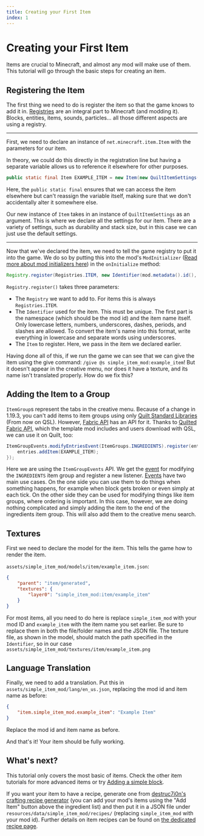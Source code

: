 ```yaml
---
title: Creating your First Item
index: 1
---
```


# Creating your First Item

<!-- This is migrated from the old wiki and modified to match 1.20, with some additions -->
Items are crucial to Minecraft, and almost any mod will make use of them. This tutorial will go through the basic steps for creating an item.

## Registering the Item

The first thing we need to do is register the item so that the game knows to add it in. [Registries](../concepts/registries) are an integral part to Minecraft (and modding it). Blocks, entities, items, sounds, particles... all those different aspects are using a registry.

---

First, we need to declare an instance of `net.minecraft.item.Item` with the parameters for our item.

In theory, we could do this directly in the registration line but having a separate variable allows us to reference it elsewhere for other purposes.

```java
public static final Item EXAMPLE_ITEM = new Item(new QuiltItemSettings());
```

Here, the `public static final` ensures that we can access the item elsewhere but can't reassign the variable itself, making sure that we don't accidentally alter it somewhere else.

Our new instance of `Item` takes in an instance of `QuiltItemSettings` as an argument. This is where we declare all the settings for our item. There are a variety of settings, such as durability and stack size, but in this case we can just use the default settings.

---

Now that we've declared the item, we need to tell the game registry to put it into the game. We do so by putting this into the mod's `ModInitializer` ([Read more about mod initializers here](../concepts/sideness#on-mod-initializers)) in the `onInitialize` method:

```java
Registry.register(Registries.ITEM, new Identifier(mod.metadata().id(), "example_item"), EXAMPLE_ITEM);
```

`Registry.register()` takes three parameters:

- The `Registry` we want to add to. For items this is always `Registries.ITEM`.
- The `Identifier` used for the item. This must be unique. The first part is the namespace (which should be the mod id) and the item name itself. Only lowercase letters, numbers, underscores, dashes, periods, and slashes are allowed. To convert the item's name into this format, write everything in lowercase and separate words using underscores.
- The `Item` to register. Here, we pass in the item we declared earlier.

Having done all of this, if we run the game we can see that we can give the item using the give command: `/give @s simple_item_mod:example_item`! But it doesn't appear in the creative menu, nor does it have a texture, and its name isn't translated properly. How do we fix this?

## Adding the Item to a Group

`ItemGroup`s represent the tabs in the creative menu.
Because of a change in 1.19.3, you can't add items to item groups using only [Quilt Standard Libraries](../concepts/qsl-qfapi) (From now on QSL). However, [Fabric API]((../concepts/qsl-qfapi)) has an API for it. Thanks to [Quilted Fabric API](../concepts/qsl-qfapi), which the template mod includes and users download with QSL, we can use it on Quilt, too:

```java
ItemGroupEvents.modifyEntriesEvent(ItemGroups.INGREDIENTS).register(entries -> {
	entries.addItem(EXAMPLE_ITEM);
});
```

Here we are using the `ItemGroupEvents` API. We get the [event](../concepts/events) for modifying the `INGREDIENTS` item group and register a new listener. [Events](../concepts/events) have two main use cases. On the one side you can use them to do things when something happens, for example when block gets broken or even simply at each tick. On the other side they can be used for modifying things like item groups, where ordering is important. In this case, however, we are doing nothing complicated and simply adding the item to the end of the ingredients item group. This will also add them to the creative menu search.

## Textures

First we need to declare the model for the item. This tells the game how to render the item.

`assets/simple_item_mod/models/item/example_item.json`:

```json
{
	"parent": "item/generated",
	"textures": {
		"layer0": "simple_item_mod:item/example_item"
	}
}
```

For most items, all you need to do here is replace `simple_item_mod` with your mod ID and `example_item` with the item name you set earlier. Be sure to replace them in both the file/folder names and the JSON file.
The texture file, as shown in the model, should match the path specified in the `Identifier`, so in our case `assets/simple_item_mod/textures/item/example_item.png`

## Language Translation

Finally, we need to add a translation. Put this in `assets/simple_item_mod/lang/en_us.json`, replacing the mod id and item name as before:

```json
{
	"item.simple_item_mod.example_item": "Example Item"
}
```

Replace the mod id and item name as before.

And that's it! Your item should be fully working.

## What's next?

This tutorial only covers the most basic of items. Check the other item tutorials for more advanced items or try [Adding a simple block](../blocks/first-block).

If you want your item to have a recipe, generate one from [destruc7i0n's crafting recipe generator](https://crafting.thedestruc7i0n.ca/) (you can add your mod's items using the "Add Item" button above the ingredient list) and then put it in a JSON file under `resources/data/simple_item_mod/recipes/` (replacing `simple_item_mod` with your mod id). Further details on item recipes can be found on [the dedicated recipe page](.../data/adding-recipes).
